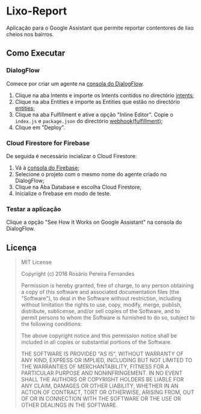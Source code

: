 # Lixo-Report
Aplicação para o Google Assistant que permite reportar contentores de lixo cheios nos bairros. 

## Como Executar
### DialogFlow
Comece por criar um agente na [consola do DialogFlow](https://console.dialogflow.com).

1. Clique na aba Intents e importe os Intents contidos no directório [intents](https://github.com/rosariopfernandes/Lixo-Report/tree/master/intents);
2. Clique na aba Entities e importe as Entities que estão no directório [entities](https://github.com/rosariopfernandes/Lixo-Report/tree/master/entities);
3. Clique na aba Fulfillment e ative a opção "Inline Editor". Copie o `index.js` e `package.json` do directório [webhook(fulfillment)](https://github.com/rosariopfernandes/Lixo-Report/tree/master/webhook(fulfillment));
4. Clique em "Deploy".

### Cloud Firestore for Firebase
De seguida é necessário incializar o Cloud Firestore:

1. Vá à [consola do Firebase](https://console.firebase.google.com);
2. Selecione o projeto com o mesmo nome do agente criado no DialogFlow;
3. Clique na Aba Database e escolha Cloud Firestore;
4. Inicialize o firebase em modo de teste.

### Testar a aplicação
Clique a opção "See How It Works on Google Assistant" na consola do DialogFlow.

## Licença
> MIT License
> 
> Copyright (c) 2018 Rosário Pereira Fernandes
> 
> Permission is hereby granted, free of charge, to any person obtaining a copy
> of this software and associated documentation files (the "Software"), to deal
> in the Software without restriction, including without limitation the rights
> to use, copy, modify, merge, publish, distribute, sublicense, and/or sell
> copies of the Software, and to permit persons to whom the Software is
> furnished to do so, subject to the following conditions:
> 
> The above copyright notice and this permission notice shall be included in all
> copies or substantial portions of the Software.
> 
> THE SOFTWARE IS PROVIDED "AS IS", WITHOUT WARRANTY OF ANY KIND, EXPRESS OR
> IMPLIED, INCLUDING BUT NOT LIMITED TO THE WARRANTIES OF MERCHANTABILITY,
> FITNESS FOR A PARTICULAR PURPOSE AND NONINFRINGEMENT. IN NO EVENT SHALL THE
> AUTHORS OR COPYRIGHT HOLDERS BE LIABLE FOR ANY CLAIM, DAMAGES OR OTHER
> LIABILITY, WHETHER IN AN ACTION OF CONTRACT, TORT OR OTHERWISE, ARISING FROM,
> OUT OF OR IN CONNECTION WITH THE SOFTWARE OR THE USE OR OTHER DEALINGS IN THE
> SOFTWARE.
